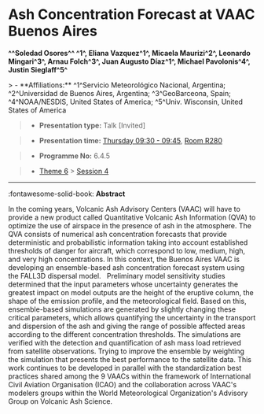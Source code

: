 # Ash Concentration Forecast at VAAC Buenos Aires

**^^Soledad Osores^^ ^1^, Eliana Vazquez^1^, Micaela Maurizi^2^, Leonardo Mingari^3^, Arnau Folch^3^, Juan Augusto Díaz^1^, Michael Pavolonis^4^, Justin Sieglaff^5^**

<!-- more -->> - **Affiliations:** ^1^Servicio Meteorológico Nacional, Argentina; ^2^Universidad de Buenos Aires, Argentina; ^3^GeoBarceona, Spain; ^4^NOAA/NESDIS, United States of America; ^5^Univ. Wisconsin, United States of America 

> - **Presentation type:** Talk [Invited]

> - **Presentation time:** [Thursday 09:30 - 09:45](../sessions_comparison.md#__tabbed_3_3), [Room R280](../maps_venue.md#__tabbed_1_1)

> - **Programme No:** 6.4.5

> - [Theme 6](../theme6.md) > [Session 4](../sessions/session-6-4.md)

--- 

:fontawesome-solid-book: **Abstract**

In the coming years, Volcanic Ash Advisory Centers (VAAC) will have to provide a new product called Quantitative Volcanic Ash Information (QVA) to optimize the use of airspace in the presence of ash in the atmosphere. The QVA consists of numerical ash concentration forecasts that provide deterministic and probabilistic information taking into account established thresholds of danger for aircraft, which correspond to low, medium, high, and very high concentrations. In this context, the Buenos Aires VAAC is developing an ensemble-based ash concentration forecast system using the FALL3D dispersal model.  
Preliminary model sensitivity studies determined that the input parameters whose uncertainty generates the greatest impact on model outputs are the height of the eruptive column, the shape of the emission profile, and the meteorological field. Based on this, ensemble-based simulations are generated by slightly changing these critical parameters, which allows quantifying the uncertainty in the transport and dispersion of the ash and giving the range of possible affected areas according to the different concentration thresholds. The simulations are verified with the detection and quantification of ash mass load retrieved from satellite observations. Trying to improve the ensemble by weighting the simulation that presents the best performance to the satellite data. This work continues to be developed in parallel with the standardization best practices shared among the 9 VAACs within the framework of International Civil Aviation Organisation (ICAO) and the collaboration across VAAC's modelers groups within the World Meteorological Organization's Advisory Group on Volcanic Ash Science.

